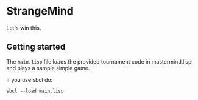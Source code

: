 # StrangeMind

Let's win this.

## Getting started

The `main.lisp` file loads the provided tournament code in mastermind.lisp and plays a sample simple game.

If you use sbcl do:

```
sbcl --load main.lisp
```
